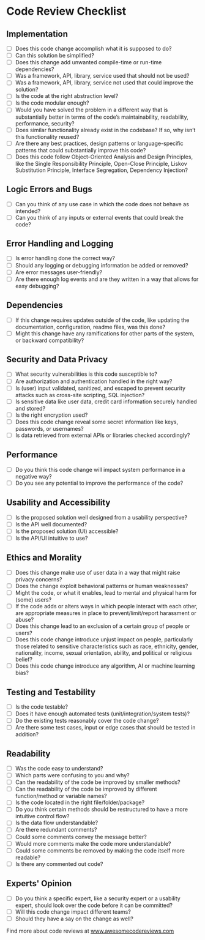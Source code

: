 # Code Review Checklist

## Implementation

- [ ] Does this code change accomplish what it is supposed to do?
- [ ] Can this solution be simplified?
- [ ] Does this change add unwanted compile-time or run-time dependencies?
- [ ] Was a framework, API, library, service used that should not be used?
- [ ] Was a framework, API, library, service not used that could improve the solution?
- [ ] Is the code at the right abstraction level?
- [ ] Is the code modular enough?
- [ ] Would you have solved the problem in a different way that is substantially better in terms of the code’s maintainability, readability, performance, security?
- [ ] Does similar functionality already exist in the codebase? If so, why isn’t this functionality reused?
- [ ] Are there any best practices, design patterns or language-specific patterns that could substantially improve this code?
- [ ] Does this code follow Object-Oriented Analysis and Design Principles, like the Single Responsibility Principle, Open-Close Principle, Liskov Substitution Principle, Interface Segregation, Dependency Injection?

## Logic Errors and Bugs

- [ ] Can you think of any use case in which the
      code does not behave as intended?
- [ ] Can you think of any inputs or external events
      that could break the code?

## Error Handling and Logging

- [ ] Is error handling done the correct way?
- [ ] Should any logging or debugging information
      be added or removed?
- [ ] Are error messages user-friendly?
- [ ] Are there enough log events and are they
      written in a way that allows for easy
      debugging?

## Dependencies

- [ ] If this change requires updates outside of the
      code, like updating the documentation,
      configuration, readme files, was this done?
- [ ] Might this change have any ramifications for
      other parts of the system, or backward
      compatibility?

## Security and Data Privacy

- [ ] What security vulnerabilities is this code susceptible to?
- [ ] Are authorization and authentication handled
      in the right way?
- [ ] Is (user) input validated, sanitized, and escaped
      to prevent security attacks such as cross-site
      scripting, SQL injection?
- [ ] Is sensitive data like user data, credit card
      information securely handled and stored?
- [ ] Is the right encryption used?
- [ ] Does this code change reveal some secret
      information like keys, passwords, or usernames?
- [ ] Is data retrieved from external APIs or libraries
      checked accordingly?

## Performance

- [ ] Do you think this code change will impact
      system performance in a negative way?
- [ ] Do you see any potential to improve the
      performance of the code?

## Usability and Accessibility

- [ ] Is the proposed solution well designed from a
      usability perspective?
- [ ] Is the API well documented?
- [ ] Is the proposed solution (UI) accessible?
- [ ] Is the API/UI intuitive to use?

## Ethics and Morality

- [ ] Does this change make use of user data in a way that
      might raise privacy concerns?
- [ ] Does the change exploit behavioral patterns or human
      weaknesses?
- [ ] Might the code, or what it enables, lead to mental
      and physical harm for (some) users?
- [ ] If the code adds or alters ways in which people
      interact with each other, are appropriate measures
      in place to prevent/limit/report harassment or abuse?
- [ ] Does this change lead to an exclusion of a certain
      group of people or users?
- [ ] Does this code change introduce unjust impact on people,
      particularly those related to sensitive characteristics such as
      race, ethnicity, gender, nationality, income, sexual orientation, ability,
      and political or religious belief?
- [ ] Does this code change introduce any algorithm,
      AI or machine learning bias?

## Testing and Testability

- [ ] Is the code testable?
- [ ] Does it have enough automated tests
      (unit/integration/system tests)?
- [ ] Do the existing tests reasonably cover the code
      change?
- [ ] Are there some test cases, input or edge cases
      that should be tested in addition?

## Readability

- [ ] Was the code easy to understand?
- [ ] Which parts were confusing to you and why?
- [ ] Can the readability of the code be improved by
      smaller methods?
- [ ] Can the readability of the code be improved by
      different function/method or variable names?
- [ ] Is the code located in the right
      file/folder/package?
- [ ] Do you think certain methods should be
      restructured to have a more intuitive control
      flow?
- [ ] Is the data flow understandable?
- [ ] Are there redundant comments?
- [ ] Could some comments convey the message
      better?
- [ ] Would more comments make the code more
      understandable?
- [ ] Could some comments be removed by making the code itself more readable?
- [ ] Is there any commented out code?

## Experts' Opinion

- [ ] Do you think a specific expert, like a security
      expert or a usability expert, should look over
      the code before it can be committed?
- [ ] Will this code change impact different teams?
- [ ] Should they have a say on the change as
      well?

Find more about code reviews at www.awesomecodereviews.com
